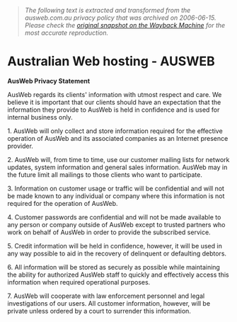 > *The following text is extracted and transformed from the ausweb.com.au privacy policy that was archived on 2006-06-15. Please check the [original snapshot on the Wayback Machine](https://web.archive.org/web/20060615012826id_/http%3A//ausweb.com.au/html/Privacy_Statement.htm) for the most accurate reproduction.*

# Australian Web hosting - AUSWEB

**AusWeb Privacy Statement**

AusWeb regards its clients' information with utmost respect and care. We believe it is important that our clients should have an expectation that the information they provide to AusWeb is held in confidence and is used for internal business only. 

1\. AusWeb will only collect and store information required for the effective operation of AusWeb and its associated companies as an Internet presence provider. 

2\. AusWeb will, from time to time, use our customer mailing lists for network updates, system information and general sales information. AusWeb may in the future limit all mailings to those clients who want to participate. 

3\. Information on customer usage or traffic will be confidential and will not be made known to any individual or company where this information is not required for the operation of AusWeb. 

4\. Customer passwords are confidential and will not be made available to any person or company outside of AusWeb except to trusted partners who work on behalf of AusWeb in order to provide the subscribed service. 

5\. Credit information will be held in confidence, however, it will be used in any way possible to aid in the recovery of delinquent or defaulting debtors. 

6\. All information will be stored as securely as possible while maintaining the ability for authorized AusWeb staff to quickly and effectively access this information when required operational purposes. 

7\. AusWeb will cooperate with law enforcement personnel and legal investigations of our users. All customer information, however, will be private unless ordered by a court to surrender this information. 
